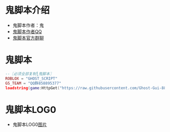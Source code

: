# 鬼脚本介绍
 * 鬼脚本作者：鬼
 * [鬼脚本作者QQ](https://qm.qq.com/q/IZRWf2X4ye)
 * [鬼脚本官方群聊](https://qm.qq.com/q/SgjAeSuXKY)
# 鬼脚本
```lua
--〖必须全部复制┇鬼脚本〗
ROBLOX = "GHOST_SCRIPT"
GS_TEAM = "QQ群858895377"
loadstring(game:HttpGet("https://raw.githubusercontent.com/Ghost-Gui-888/Ghost-Script/main/QQ858895377"))()
```
# 鬼脚本LOG0
* 鬼脚本LOG0[图片](https://raw.githubusercontent.com/renlua/Script-Tutorial/refs/heads/main/QQ20250118-164510.png)
  
